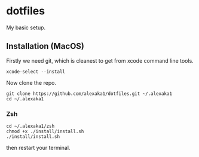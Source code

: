 # dotfiles

My basic setup.

## Installation (MacOS)

Firstly we need git, which is cleanest to get from xcode command line tools.

```shell
xcode-select --install
```

Now clone the repo.

```shell
git clone https://github.com/alexaka1/dotfiles.git ~/.alexaka1
cd ~/.alexaka1
```

### Zsh

```shell
cd ~/.alexaka1/zsh
chmod +x ./install/install.sh
./install/install.sh
```
then restart your terminal.
